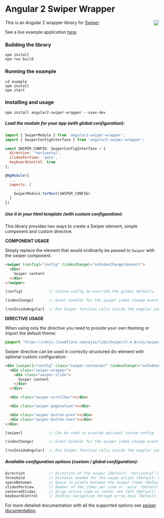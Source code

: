 # Angular 2 Swiper Wrapper

<a href="https://badge.fury.io/js/angular2-swiper-wrapper"><img src="https://badge.fury.io/js/angular2-swiper-wrapper.svg" align="right" alt="npm version" height="18"></a>

This is an Angular 2 wrapper library for [Swiper](http://idangero.us/swiper/).

See a live example application <a href="https://zefoy.github.io/ngx-swiper-wrapper/">here</a>.

### Building the library

    npm install
    npm run build

### Running the example

    cd example
    npm install
    npm start

### Installing and usage

    npm install angular2-swiper-wrapper --save-dev

##### Load the module for your app (with global configuration):

```javascript
import { SwiperModule } from 'angular2-swiper-wrapper';
import { SwiperConfigInterface } from 'angular2-swiper-wrapper';

const SWIPER_CONFIG: SwiperConfigInterface = {
  direction: 'horizontal',
  slidesPerView: 'auto',
  keyboardControl: true
};

@NgModule({
  ...
  imports: [
    ...
    SwiperModule.forRoot(SWIPER_CONFIG)
  ]
})
```

##### Use it in your html template (with custom configuration):

This library provides two ways to create a Swiper element, simple component and custom directive.

**COMPONENT USAGE**

Simply replace the element that would oridinarily be passed to `Swiper` with the swiper component.

```html
<swiper [config]="config" (indexChange)="onIndexChange($event)">
  <div>
    Swiper content
  </div>
</swiper>
```

```javascript
[config]            // Custom config to override the global defaults.

(indexChange)       // Event handler for the swiper index change event.

[runInsideAngular]  // Run Swiper function calls inside the angular zone.
```

**DIRECTIVE USAGE**

When using only the directive you need to provide your own theming or import the default theme:

```css
@import 'https://cdnjs.cloudflare.com/ajax/libs/Swiper/3.4.0/css/swiper.min.css';
```

Swiper directive can be used in correctly structured div element with optional custom configuration:

```html
<div [swiper]="config" class="swiper-container" (indexChange)="onIndexChange($event)">
  <div class="swiper-wrapper">
    <div class="swiper-slide">
      Swiper content
    </div>
  </div>

  <div class="swiper-scrollbar"></div>

  <div class="swiper-pagination"></div>

  <div class="swiper-button-prev"></div>
  <div class="swiper-button-next"></div>
</div>
```

```javascript
[swiper]            // Can be used to provide optional custom config.

(indexChange)       // Event handler for the swiper index change event.

[runInsideAngular]  // Run Swiper function calls inside the angular zone.
```

##### Available configuration options (custom / global configuration):

```javascript
direction           // Direction of the swiper (Default: 'horizontal').
threshold           // Distance needed for the swipe action (Default: 0).
spaceBetween        // Space in pixels between the swiper items (Default: 0).
slidesPerView       // Number of the items per view or 'auto' (Default: 1).
centeredSlides      // Align active item on center not left (Default: false).
keyboardControl     // Enables navigation through arrow keys (Default: false).
```

For more detailed documentation with all the supported options see [swiper documentation](http://idangero.us/swiper/api/).
